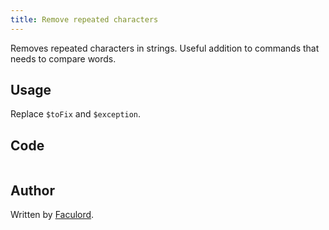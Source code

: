 ```yaml
---
title: Remove repeated characters
---
```


Removes repeated characters in strings.
Useful addition to commands that needs to compare words.

## Usage
Replace `$toFix` and `$exception`.

## Code

```gotmpl file=../../../src/code_snippets/removeRepeatedLetters.go.tmpl

```

## Author

Written by [Faculord](https://github.com/LattandiFacundo).
